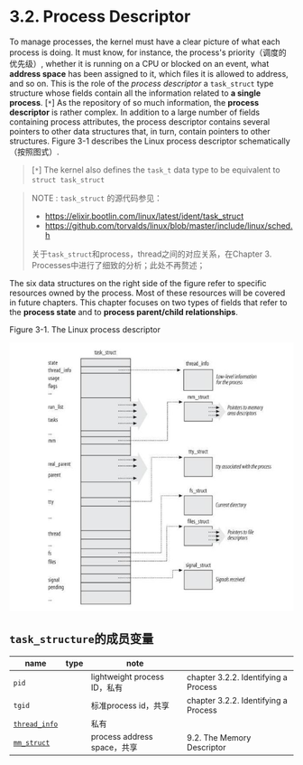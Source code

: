 # 3.2. Process Descriptor

To manage processes, the kernel must have a clear picture of what each process is doing. It must
know, for instance, the process's priority（调度的优先级）, whether it is running on a CPU or blocked on an event, what **address space** has been assigned to it, which files it is allowed to address, and so on. This is
the role of the *process descriptor* a  `task_struct` type structure whose fields contain all the
information related to **a single process**. [`*`] As the repository of so much information, the **process
descriptor** is rather complex. In addition to a large number of fields containing process attributes,
the process descriptor contains several pointers to other data structures that, in turn, contain
pointers to other structures. Figure 3-1 describes the Linux process descriptor schematically（按照图式）.

> [`*`] The kernel also defines the  `task_t` data type to be equivalent to  `struct task_struct` 

> NOTE :  `task_struct` 的源代码参见：
>
> - https://elixir.bootlin.com/linux/latest/ident/task_struct
> - https://github.com/torvalds/linux/blob/master/include/linux/sched.h
> 
> 关于`task_struct`和process，thread之间的对应关系，在Chapter 3. Processes中进行了细致的分析；此处不再赘述；

The six data structures on the right side of the figure refer to specific resources owned by the
process. Most of these resources will be covered in future chapters. This chapter focuses on two
types of fields that refer to the **process state** and to **process parent/child relationships**.

Figure 3-1. The Linux process descriptor

![](./Figure3-1-The-Linux-process-descriptor.jpg)



## `task_structure`的成员变量

| name                                                         | type | note                         |                                      |
| ------------------------------------------------------------ | ---- | ---------------------------- | ------------------------------------ |
| `pid`                                                        |      | lightweight process ID，私有 | chapter 3.2.2. Identifying a Process |
| `tgid`                                                       |      | 标准process id，共享         | chapter 3.2.2. Identifying a Process |
| [`thread_info`](https://elixir.bootlin.com/linux/latest/ident/thread_info) |      | 私有                         |                                      |
| [`mm_struct`](https://elixir.bootlin.com/linux/latest/ident/mm_struct) |      | process address space，共享  | 9.2. The Memory Descriptor           |

